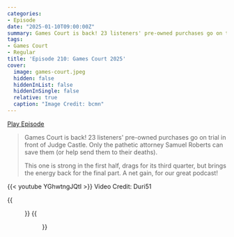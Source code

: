 ```yaml
---
categories:
- Episode
date: "2025-01-10T09:00:00Z"
summary: Games Court is back! 23 listeners' pre-owned purchases go on trial in front of Judge Castle. Only the pathetic attorney Samuel Roberts can save them (or help send them to their deaths).
tags:
- Games Court
- Regular
title: 'Episode 210: Games Court 2025'
cover: 
  image: games-court.jpeg
  hidden: false
  hiddenInList: false
  hiddenInSingle: false
  relative: true
  caption: "Image Credit: bcmn"
---
```


[Play Episode](https://www.patreon.com/posts/episode-210-2025-119672995)
> Games Court is back! 23 listeners' pre-owned purchases go on trial in front of Judge Castle. Only the pathetic attorney Samuel Roberts can save them (or help send them to their deaths).
>
> This one is strong in the first half, drags for its third quarter, but brings the energy back for the final part. A net gain, for our great podcast!

{{< youtube YGhwtngJQtI >}}
Video Credit: Duri51

{{<figure 
    src="lexxington-1.jpeg" 
    alt="Lexxington"
    caption="Image Credit: Lexxington87" >}}
{{<figure 
    src="lexxington-2.jpeg" 
    alt="Lexxington"
    caption="Image Credit: Lexxington87" >}}